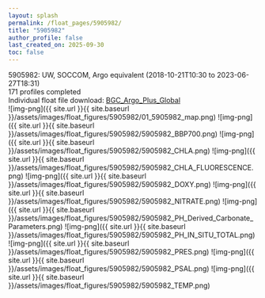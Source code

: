 ```yaml
---
layout: splash
permalink: /float_pages/5905982/
title: "5905982"
author_profile: false
last_created_on: 2025-09-30
toc: false
---
```

 
5905982: UW, SOCCOM, Argo equivalent (2018-10-21T10:30 to 2023-06-27T18:31)\
171 profiles completed\
Individual float file download: [BGC_Argo_Plus_Global](https://ftp.soest.hawaii.edu/bgc_argo_plus/Individual_Floats/outliers_removed/5905982_Sprof_processed.nc)\
![img-png]({{ site.url }}{{ site.baseurl }}/assets/images/float_figures/5905982/01_5905982_map.png)
![img-png]({{ site.url }}{{ site.baseurl }}/assets/images/float_figures/5905982/5905982_BBP700.png)
![img-png]({{ site.url }}{{ site.baseurl }}/assets/images/float_figures/5905982/5905982_CHLA.png)
![img-png]({{ site.url }}{{ site.baseurl }}/assets/images/float_figures/5905982/5905982_CHLA_FLUORESCENCE.png)
![img-png]({{ site.url }}{{ site.baseurl }}/assets/images/float_figures/5905982/5905982_DOXY.png)
![img-png]({{ site.url }}{{ site.baseurl }}/assets/images/float_figures/5905982/5905982_NITRATE.png)
![img-png]({{ site.url }}{{ site.baseurl }}/assets/images/float_figures/5905982/5905982_PH_Derived_Carbonate_Parameters.png)
![img-png]({{ site.url }}{{ site.baseurl }}/assets/images/float_figures/5905982/5905982_PH_IN_SITU_TOTAL.png)
![img-png]({{ site.url }}{{ site.baseurl }}/assets/images/float_figures/5905982/5905982_PRES.png)
![img-png]({{ site.url }}{{ site.baseurl }}/assets/images/float_figures/5905982/5905982_PSAL.png)
![img-png]({{ site.url }}{{ site.baseurl }}/assets/images/float_figures/5905982/5905982_TEMP.png)
